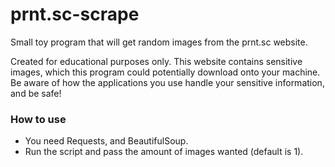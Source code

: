 # prnt.sc-scrape
Small toy program that will get random images from the prnt.sc website.

Created for educational purposes only. This website contains sensitive images, which this program could potentially download onto your machine. Be aware of how the applications you use handle your sensitive information, and be safe!

### How to use

* You need Requests, and BeautifulSoup.
* Run the script and pass the amount of images wanted (default is 1).
